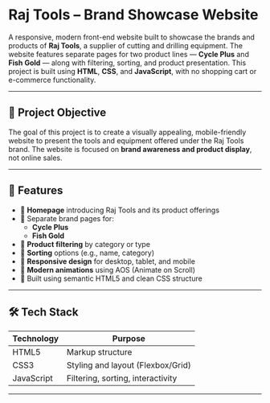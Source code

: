 # Raj Tools – Brand Showcase Website

A responsive, modern front-end website built to showcase the brands and products of **Raj Tools**, a supplier of cutting and drilling equipment. The website features separate pages for two product lines — **Cycle Plus** and **Fish Gold** — along with filtering, sorting, and product presentation. This project is built using **HTML**, **CSS**, and **JavaScript**, with no shopping cart or e-commerce functionality.

---

## 📌 Project Objective

The goal of this project is to create a visually appealing, mobile-friendly website to present the tools and equipment offered under the Raj Tools brand. The website is focused on **brand awareness and product display**, not online sales.

---

## 🚀 Features

- 🔹 **Homepage** introducing Raj Tools and its product offerings
- 🔹 Separate brand pages for:
  - **Cycle Plus**
  - **Fish Gold**
- 🔹 **Product filtering** by category or type
- 🔹 **Sorting** options (e.g., name, category)
- 🔹 **Responsive design** for desktop, tablet, and mobile
- 🔹 **Modern animations** using AOS (Animate on Scroll)
- 🔹 Built using semantic HTML5 and clean CSS structure

---

## 🛠️ Tech Stack

| Technology   | Purpose                           |
|--------------|-----------------------------------|
| HTML5        | Markup structure                  |
| CSS3         | Styling and layout (Flexbox/Grid) |
| JavaScript   | Filtering, sorting, interactivity |


---



